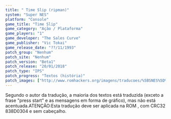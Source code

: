 ```yaml
---
title: " Time Slip (ripman)"
system: "Super NES"
platform: "Console"
game_title: "Time Slip"
game_category: "Ação / Plataforma"
game_players: "1"
game_developer: "The Sales Curve"
game_publisher: "Vic Tokai"
game_release_date: "??/11/1993"
patch_group: "Nenhum"
patch_site: "Nenhum"
patch_version: "Beta1"
patch_release: "20/01/2018"
patch_type: "IPS"
patch_progress: "Textos (história)"
patch_images: ["http://www.romhackers.org/imagens/traducoes/%5BSNES%5D%20TimeSlip%20-%20ripman%20-%201.png","http://www.romhackers.org/imagens/traducoes/%5BSNES%5D%20TimeSlip%20-%20ripman%20-%202.png","http://www.romhackers.org/imagens/traducoes/%5BSNES%5D%20TimeSlip%20-%20ripman%20-%203.png"]
---
```

Segundo o autor da tradução, a maioria dos textos está traduzida (exceto a frase "press start" e as mensagens em forma de gráfico), mas não está acentuada.ATENÇÃO:Esta tradução deve ser aplicada na ROM , com CRC32 838D0304 e sem cabeçalho.